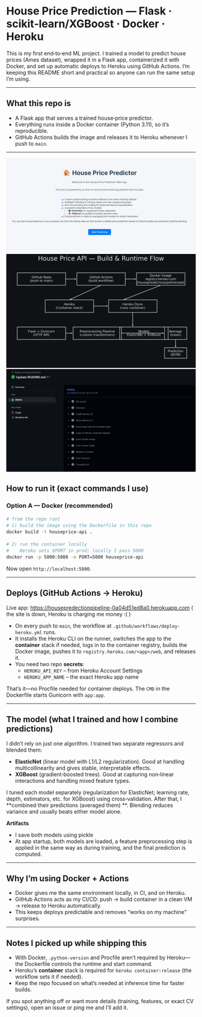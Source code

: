 # House Price Prediction — Flask · scikit‑learn/XGBoost · Docker · Heroku

This is my first end‑to‑end ML project. I trained a model to predict house prices (Ames dataset), wrapped it in a Flask app, containerized it with Docker, and set up automatic deploys to Heroku using GitHub Actions. I’m keeping this README short and practical so anyone can run the same setup I’m using.

---

## What this repo is

- A Flask app that serves a trained house‑price predictor.
- Everything runs inside a Docker container (Python 3.11), so it’s reproducible.
- GitHub Actions builds the image and releases it to Heroku whenever I push to `main`.

---
![App homepage](docs/images/app_home.png)
![Architecture diagram](docs/images/architecture.png)
![CI/CD successful deploy](docs/images/gh_actions.png)

## How to run it (exact commands I use)

### Option A — Docker (recommended)

```bash
# from the repo root
# 1) build the image using the Dockerfile in this repo
docker build -t houseprice-api .

# 2) run the container locally
#    Heroku sets $PORT in prod; locally I pass 5000
docker run -p 5000:5000 -e PORT=5000 houseprice-api
```

Now open `http://localhost:5000`.

---

## Deploys (GitHub Actions → Heroku)
Live app: https://housepredectionpipeline-0a04d51ed8a0.herokuapp.com ( the site is down, Heroku is charging me money :( )
- On every push to `main`, the workflow at `.github/workflows/deploy-heroku.yml` runs.
- It installs the Heroku CLI on the runner, switches the app to the **container** stack if needed, logs in to the container registry, builds the Docker image, pushes it to `registry.heroku.com/<app>/web`, and releases it.
- You need two repo **secrets**:
  - `HEROKU_API_KEY` – from Heroku Account Settings
  - `HEROKU_APP_NAME` – the exact Heroku app name

That’s it—no Procfile needed for container deploys. The `CMD` in the Dockerfile starts Gunicorn with `app:app`.

---

## The model (what I trained and how I combine predictions)

I didn’t rely on just one algorithm. I trained two separate regressors and blended them:

- **ElasticNet** (linear model with L1/L2 regularization). Good at handling multicollinearity and gives stable, interpretable effects.
- **XGBoost** (gradient‑boosted trees). Good at capturing non‑linear interactions and handling mixed feature types.

I tuned each model separately (regularization for ElasticNet; learning rate, depth, estimators, etc. for XGBoost) using cross‑validation. After that, I **combined their predictions (averaged them) **. Blending reduces variance and usually beats either model alone.

**Artifacts**

- I save both models using pickle
- At app startup, both models are loaded, a feature preprocessing step is applied in the same way as during training, and the final prediction is computed.
---

## Why I’m using Docker + Actions

- Docker gives me the same environment locally, in CI, and on Heroku.
- GitHub Actions acts as my CI/CD: push → build container in a clean VM → release to Heroku automatically.
- This keeps deploys predictable and removes “works on my machine” surprises.

---

## Notes I picked up while shipping this

- With Docker, `.python-version` and Procfile aren’t required by Heroku—the Dockerfile controls the runtime and start command.
- Heroku’s **container** stack is required for `heroku container:release` (the workflow sets it if needed).
- Keep the repo focused on what’s needed at inference time for faster builds.

If you spot anything off or want more details (training, features, or exact CV settings), open an issue or ping me and I’ll add it.

